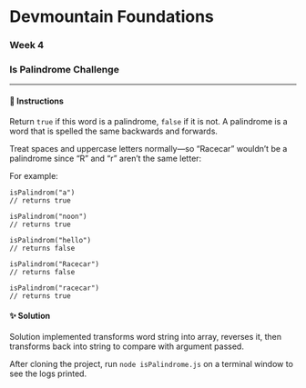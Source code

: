 # Devmountain Foundations
### Week 4
### Is Palindrome Challenge

---

#### :dart: Instructions
Return `true` if this word is a palindrome, `false` if it is not. A palindrome is a word that is spelled the same backwards and forwards.

Treat spaces and uppercase letters normally—so “Racecar” wouldn’t be a palindrome since “R” and “r” aren’t the same letter:

For example:

```
isPalindrom("a")
// returns true

isPalindrom("noon")
// returns true

isPalindrom("hello")
// returns false

isPalindrom("Racecar")
// returns false

isPalindrom("racecar")
// returns true
```

#### :sparkles: Solution
Solution implemented transforms word string into array, reverses it, then transforms back into string to compare with argument passed.

After cloning the project, run `node isPalindrome.js` on a terminal window to see the logs printed.

